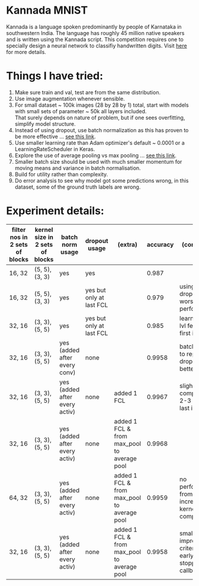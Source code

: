 # Kannada MNIST
Kannada is a language spoken predominantly by people of Karnataka in southwestern India. The language has roughly 45 million native speakers and is written using the Kannada script. This competition requires one to specially design a neural network to classifiy handwritten digits. Visit [here](https://www.kaggle.com/c/Kannada-MNIST) for more details.

# Things I have tried:
1. Make sure train and val, test are from the same distribution.
2. Use image augmentation whenever sensible.
3. For small dataset ~ 100k images (28 by 28 by 1) total, start with models with small sets of parameter ~ 50k all layers included.  
   That surely depends on nature of problem, but if one sees overfitting, simplify model structure.
4. Instead of using dropout, use batch normalization as this has proven to be more effective ... [see this link](https://www.kdnuggets.com/2018/09/dropout-convolutional-networks.html).
5. Use smaller learning rate than Adam optimizer's default ~ 0.0001 or a LearningRateScheduler in Keras.
6. Explore the use of average pooling vs max pooling ... [see this link](https://www.quora.com/What-is-the-benefit-of-using-average-pooling-rather-than-max-pooling).
7. Smaller batch size should be used with much smaller momentum for moving means and variance in batch normalisation.
8. Build for utility rather than complexity.
9.  Do error analysis to see why model got some predictions wrong, in this dataset, some of the ground truth labels are wrong.

# Experiment details:
| filter nos in 2 sets of blocks | kernel size in 2 sets of blocks | batch norm usage | dropout usage | (extra) | accuracy |(comment) |
|---|---|---|---|---|---|---|
|16, 32| (5, 5), (3, 3)| yes| yes || 0.987
|16, 32| (5, 5), (3, 3)| yes| yes but only at last FCL || 0.979 |using less dropout has worsen performance
|32, 16| (3, 3), (5, 5)| yes| yes but only at last FCL || 0.985 |learning low lvl features first is better
|32, 16| (3, 3), (5, 5)| yes (added after every conv)| none || 0.9958 |batch norm to replace dropout is better
|32, 16| (3, 3), (5, 5)| yes (added after every activ)| none| added 1 FCL | 0.9967| slightly more complexity, 2-3 FCL at last is better
|32, 16| (3, 3), (5, 5)| yes (added after every activ)| none| added 1 FCL & from max_pool to average pool |  0.9968
|64, 32| (3, 3), (5, 5)| yes (added after every activ)| none| added 1 FCL & from max_pool to average pool | 0.9959 |no performance from increased kernel complexity
|32, 16| (3, 3), (5, 5)| yes (added after every activ)| none| added 1 FCL & from max_pool to average pool | 0.9958 | smaller lr & improvement criterion for early stopping callback

